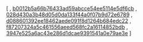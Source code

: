 [
, [b0012b5a66b76433ad59abcce54ee5114e5df6cb](https://github.com/facebook/facebook-android-sdk/commit/b0012b5a66b76433ad59abcce54ee5114e5df6cb)
, [028d430a3b48d05d0da133f44a0f07b9d72e6789](https://github.com/facebook/facebook-android-sdk/commit/028d430a3b48d05d0da133f44a0f07b9d72e6789)
, [d088601392ee18462aede091f8d1264b684edc22](https://github.com/facebook/facebook-android-sdk/commit/d088601392ee18462aede091f8d1264b684edc22)
, [f87207324a5c461556aeed568fc2a16114852bdb](https://github.com/facebook/facebook-android-sdk/commit/f87207324a5c461556aeed568fc2a16114852bdb)
, [3947e525a6ac43e286d1dcae9391541a0e79ae3e](https://github.com/facebook/facebook-android-sdk/commit/3947e525a6ac43e286d1dcae9391541a0e79ae3e)
]